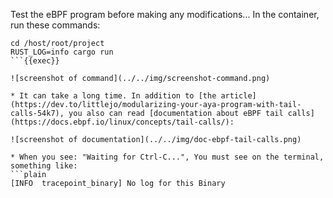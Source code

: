 Test the eBPF program before making any modifications... In the container, run these commands:

```plain
cd /host/root/project
RUST_LOG=info cargo run
```{{exec}}

![screenshot of command](../../img/screenshot-command.png)

* It can take a long time. In addition to [the article](https://dev.to/littlejo/modularizing-your-aya-program-with-tail-calls-54k7), you also can read [documentation about eBPF tail calls](https://docs.ebpf.io/linux/concepts/tail-calls/):

![screenshot of documentation](../../img/doc-ebpf-tail-calls.png)

* When you see: "Waiting for Ctrl-C...", You must see on the terminal, something like:
```plain
[INFO  tracepoint_binary] No log for this Binary
```
